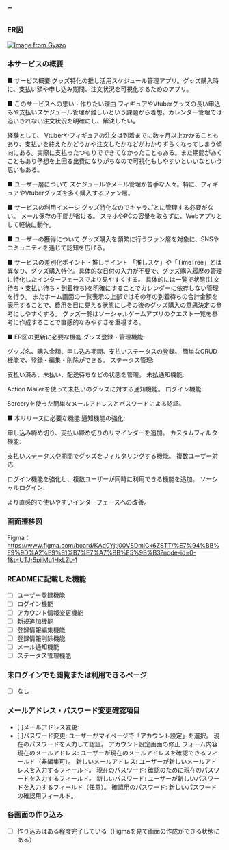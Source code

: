 # -
### ER図
[![Image from Gyazo](https://i.gyazo.com/49f28a73092781945cc8f0ade510c17d.png)](https://gyazo.com/49f28a73092781945cc8f0ade510c17d)

### 本サービスの概要
■ サービス概要
グッズ特化の推し活用スケジュール管理アプリ。グッズ購入時に、支払い額や申し込み期間、注文状況を可視化するためのアプリ。

■ このサービスへの思い・作りたい理由
フィギュアやVtuberグッズの長い申込みや支払いスケジュール管理が難しいという課題から着想。カレンダー管理では追いきれない注文状況を明確にし、解決したい。

経験として、
Vtuberやフィギュアの注文は到着までに数ヶ月以上かかることもあり、支払いを終えたかどうかや注文したかなどがわかりずらくなってしまう傾向にある。実際に支払ったつもりでできてなかったこともある。また期間があくこともあり予想を上回る出費になりがちなので可視化もしやすいといいなという思いもある。

■ ユーザー層について
スケジュールやメール管理が苦手な人々。特に、フィギュアやVtuberグッズを多く購入するファン層。

■ サービスの利用イメージ
グッズ特化なのでキャラごとに管理する必要がない。
メール保存の手間が省ける。
スマホやPCの容量を取らずに、Webアプリとして軽快に動作。

■ ユーザーの獲得について
グッズ購入を頻繁に行うファン層を対象に、SNSやコミュニティを通じて認知を広げる。

■ サービスの差別化ポイント・推しポイント
「推しスケ」や「TimeTree」とは異なり、グッズ購入特化。具体的な日付の入力が不要で、グッズ購入履歴の管理に特化したインターフェースでより見やすくする。
具体的には一覧で状態(注文待ち・支払い待ち・到着待ち)を明確にすることでカレンダーに依存しない管理を行う。
またホーム画面の一覧表示の上部ではその年の到着待ちの合計金額を表示することで、費用を目に見える状態にしその後のグッズ購入の意思決定の参考にしやすくする。
グッズ一覧はソーシャルゲームアプリのクエスト一覧を参考に作成することで直感的なみやすさを重視する。


■ ER図の更新に必要な機能
グッズ登録・管理機能:

グッズ名、購入金額、申し込み期間、支払いステータスの登録。
簡単なCRUD機能で、登録・編集・削除ができる。
ステータス管理:

支払い済み、未払い、配送待ちなどの状態を管理。
未払通知機能:

Action Mailerを使って未払いのグッズに対する通知機能。
ログイン機能:

Sorceryを使った簡単なメールアドレスとパスワードによる認証。

■ 本リリースに必要な機能
通知機能の強化:

申し込み締め切り、支払い締め切りのリマインダーを追加。
カスタムフィルタ機能:

支払いステータスや期間でグッズをフィルタリングする機能。
複数ユーザー対応:

ログイン機能を強化し、複数ユーザーが同時に利用できる機能を追加。
ソーシャルログイン:

より直感的で使いやすいインターフェースへの改善。


### 画面遷移図
Figma：https://www.figma.com/board/KAd0Yjtj00VSDmlCk6ZSTT/%E7%94%BB%E9%9D%A2%E9%81%B7%E7%A7%BB%E5%9B%B3?node-id=0-1&t=UTJr5pilMu1HxLZL-1

### READMEに記載した機能
- [ ] ユーザー登録機能
- [ ] ログイン機能
- [ ] アカウント情報変更機能
- [ ] 新規追加機能
- [ ] 登録情報編集機能
- [ ] 登録情報削除機能
- [ ] メール通知機能
- [ ] ステータス管理機能

### 未ログインでも閲覧または利用できるページ
- [ ] なし

### メールアドレス・パスワード変更確認項目
- [ ]メールアドレス変更:
- [ ]パスワード変更:
ユーザーがマイページで「アカウント設定」を選択。
現在のパスワードを入力して認証。
アカウント設定画面の修正
フォーム内容
現在のメールアドレス: ユーザーが現在のメールアドレスを確認できるフィールド（非編集可）。
新しいメールアドレス: ユーザーが新しいメールアドレスを入力するフィールド。
現在のパスワード: 確認のために現在のパスワードを入力するフィールド。
新しいパスワード: ユーザーが新しいパスワードを入力するフィールド（任意）。
確認用のパスワード: 新しいパスワードの確認用フィールド。


### 各画面の作り込み
- [ ] 作り込みはある程度完了している（Figmaを見て画面の作成ができる状態にある）